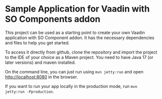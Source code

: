 # Sample Application for Vaadin with SO Components addon

This project can be used as a starting point to create your own Vaadin application with SO Component addon.
It has the necessary dependencies and files to help you get started.

To access it directly from github, clone the repository and import the project to the IDE of your choice as a Maven project. You need to have Java 17 (or later versions) and maven installed.

On the command line, you can just run using `mvn jetty:run` and open [http://localhost:8080](http://localhost:8080) in the browser.

If you want to run your app locally in the production mode, run `mvn jetty:run -Pproduction`.
